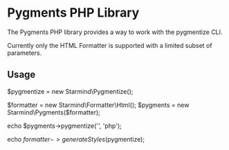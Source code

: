 Pygments PHP Library
====================

The Pygments PHP library provides a way to work with the pygmentize CLI.

Currently only the HTML Formatter is supported with a limited subset of parameters.

Usage
-----

$pygmentize = new Starmind\Pygmentize();

$formatter = new Starmind\Formatter\Html();
$pygments = new Starmind\Pygments($formatter);

echo $pygments->pygmentize('<?php echo "test"; ?>', 'php');

echo $formatter->generateStyles($pygmentize);